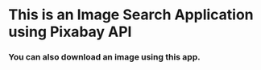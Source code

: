 # This is an Image Search Application using Pixabay API

### You can also download an image using this app.